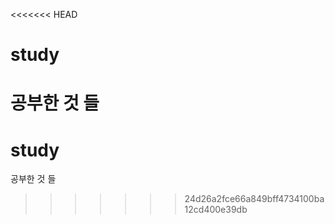 <<<<<<< HEAD
# study
공부한 것 들
=======
# study
공부한 것 들
>>>>>>> 24d26a2fce66a849bff4734100ba12cd400e39db
